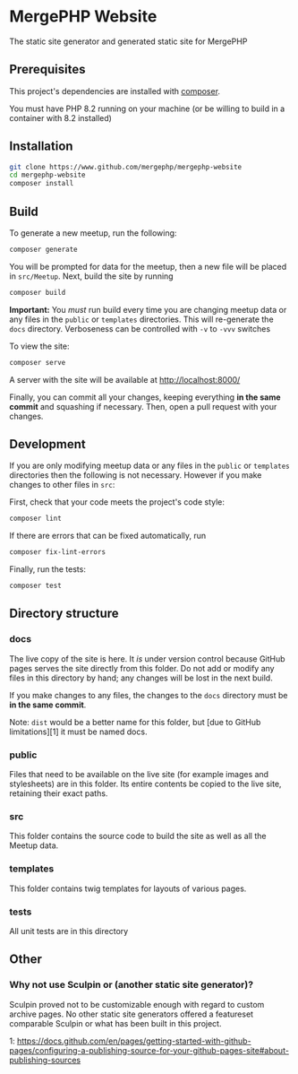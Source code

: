 MergePHP Website
================

The static site generator and generated static site for MergePHP


Prerequisites
-------------

This project's dependencies are installed with [composer](https://getcomposer.org/).

You must have PHP 8.2 running on your machine (or be willing to build in a container with 8.2
installed)

Installation
------------

```bash
git clone https://www.github.com/mergephp/mergephp-website
cd mergephp-website
composer install
```

Build
-----

To generate a new meetup, run the following:
```bash
composer generate
```

You will be prompted for data for the meetup, then a new file will be placed in `src/Meetup`.
Next, build the site by running
```bash
composer build
```
**Important:** You _must_ run build every time you are changing meetup data or any files in the
`public` or `templates` directories.  This will re-generate the `docs` directory.  Verboseness
can be controlled with `-v` to `-vvv` switches

To view the site:
```bash
composer serve
```

A server with the site will be available at [http://localhost:8000/](http://localhost:8000/)

Finally, you can commit all your changes, keeping everything **in the same commit** and squashing
if necessary.  Then, open a pull request with your changes.

Development
-----------

If you are only modifying meetup data or any files in the `public` or `templates` directories
then the following is not necessary.  However if you make changes to other files in `src`:

First, check that your code meets the project's code style:
```bash
composer lint
```

If there are errors that can be fixed automatically, run
```bash
composer fix-lint-errors
```

Finally, run the tests:
```bash
composer test
```

Directory structure
-------------------
### docs
The live copy of the site is here.  It _is_ under version control because GitHub pages serves
the site directly from this folder.  Do not add or modify any files in this directory by hand;
any changes will be lost in the next build.

If you make changes to any files, the changes to the `docs` directory must be **in the same commit**.

Note: `dist` would be a better name for this folder, but [due to GitHub limitations][1] it must
be named docs.

### public
Files that need to be available on the live site (for example images and stylesheets) are in
this folder.  Its entire contents be copied to the live site, retaining their exact paths.

### src
This folder contains the source code to build the site as well as all the Meetup data.

### templates
This folder contains twig templates for layouts of various pages.

### tests
All unit tests are in this directory

Other
-----
### Why not use Sculpin or (another static site generator)?
Sculpin proved not to be customizable enough with regard to custom archive pages.
No other static site generators offered a featureset comparable Sculpin or what has been built
in this project.


1: https://docs.github.com/en/pages/getting-started-with-github-pages/configuring-a-publishing-source-for-your-github-pages-site#about-publishing-sources
